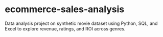 # ecommerce-sales-analysis
Data analysis project on synthetic movie dataset using Python, SQL, and Excel to explore revenue, ratings, and ROI across genres.
